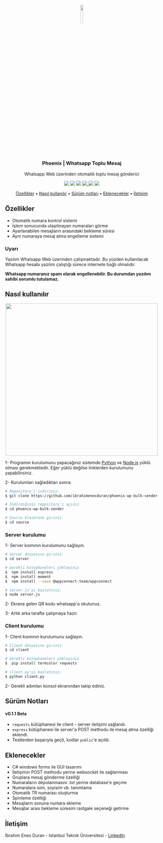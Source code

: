
<p align="center"><img width=12.5% src="https://github.com/ibrahimenesduran/phoenix-wp-bulk-sender/blob/main/images/logo.png"></p>
<h3 align="center">Phoenix | Whatsapp Toplu Mesaj</h3>

<p align="center">Whatsapp Web üzerinden otomatik toplu mesaj gönderici</p>

<p align="center">
  <a>
    <img src="https://img.shields.io/badge/python-v3.6+-blue.svg">
  </a>  
  <a>
    <img src="https://img.shields.io/badge/node-v16.0+-yellow.svg">
  </a>
  <a>
    <img src="https://img.shields.io/badge/dependencies-up%20to%20date-brightgreen.svg">
  </a>
  <a href="https://github.com/ibrahimenesduran/phoenix-wp-bulk-sender/issues">
    <img src="https://img.shields.io/github/issues/ibrahimenesduran/phoenix-wp-bulk-sender.svg">
  </a>
  <a>
    <img src="https://img.shields.io/badge/contributions-welcome-orange.svg">
  </a>
  <a href="https://opensource.org/licenses/MIT">
    <img src="https://img.shields.io/badge/license-MIT-blue.svg">
  </a>
</p>


<p align="center">
  <a href="#özellikler">Özellikler</a> •
  <a href="#nasıl-kullanılır">Nasıl kullanılır</a> •
  <a href="#sürüm-notları">Sürüm notları</a> •
  <a href="#eklenecekler">Eklenecekler</a> •
  <a href="#iletişim">İletişim</a>
</p>

## Özellikler

* Otomatik numara kontrol sistemi
* İşlem sonucunda ulaşılmayan numaraları görme
* Ayarlanabilen mesajların arasındaki bekleme süresi
* Aynı numaraya mesaj atma engelleme sistemi

### Uyarı

Yazılım Whatsapp Web üzerinden çalışmaktadır. Bu yüzden kullanılacak Whatsapp hesabı yazılım çalıştığı sürece internete bağlı olmalıdır.

**Whatsapp numaranız spam olarak engellenebilir. Bu durumdan yazılım sahibi sorumlu tutulamaz.**

## Nasıl kullanılır

<p align="center"><img width=500px src="https://github.com/ibrahimenesduran/phoenix-wp-bulk-sender/blob/main/images/setup.gif"></p>


1- Programın kurulumunu yapacağınız sistemde [Python](https://www.python.org/downloads/) ve [Node.js](https://nodejs.org/en/download/) yüklü olması gerekmektedir. Eğer yüklü değilse linklerden kurulumunu yapabilirsiniz.

2- Kurulumları sağladıktan sonra: 

```bash
# Repository'i indiriniz.
$ git clone https://github.com/ibrahimenesduran/phoenix-wp-bulk-sender.git

# İndirdiğiniz repository'i açınız
$ cd phoenix-wp-bulk-sender

# Source klasörüne giriniz
$ cd source

```
### Server kurulumu

1- Server kısmının kurulumunu sağlayın.

```bash
# Server dosyasına giriniz
$ cd server

# Gerekli kütüphaneleri yükleyiniz
$  npm install express
$  npm install moment
$  npm install --save @wppconnect-team/wppconnect

# server.js'yi başlatınız.
$ node server.js
```

2- Ekrana gelen QR kodu whatsapp'a okutunuz.

3- Artık arka tarafta çalışmaya hazır.

### Client kurulumu

1- Client kısmının kurulumunu sağlayın.

```bash
# Client dosyasına giriniz
$ cd client

# Gerekli kütüphaneleri yükleyiniz
$  pip install termcolor requests

# client.py'yi başlatınız.
$ python client.py
```

2- Gerekli adımları konsol ekranından takip ediniz.

## Sürüm Notları

#### v0.1.1 Beta 
- `requests` kütüphanesi ile client - server iletişimi sağlandı.
- `express` kütüphanesi ile server'a POST methodu ile mesaj atma özelliği eklendi.
- Testlerden başarıyla geçti, kodlar `public`'e açıldı.

## Eklenecekler

- C# windows forms ile GUI tasarımı
- İletişimin POST methodu yerine websocket ile sağlanması
- Gruplara mesaj gönderme özelliği
- Numaraların depolanmasını .txt yerine database'e geçme
- Numaralara isim, soyisim vb. tanımlama
- Otomatik TR numarası oluşturma
- Spinleme özelliği
- Mesajların sonuna numara ekleme
- Mesajlar arası bekleme süresini rastgale seçeneği getirme

## İletişim

İbrahim Enes Duran - Istanbul Teknik Üniversitesi - [LinkedIn](https://linkedin.com/in/ibrahimenesduran)



